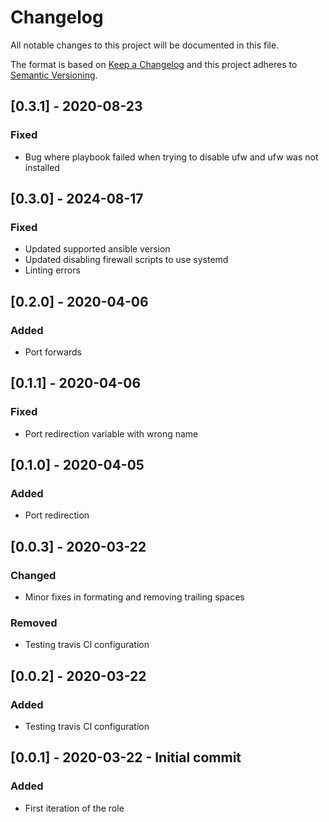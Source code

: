 # Changelog
All notable changes to this project will be documented in this file.

The format is based on [Keep a Changelog](http://keepachangelog.com/en/1.0.0/)
and this project adheres to [Semantic Versioning](http://semver.org/spec/v2.0.0.html).


## [0.3.1] - 2020-08-23
### Fixed
- Bug where playbook failed when trying to disable ufw and ufw was not installed

## [0.3.0] - 2024-08-17
### Fixed
- Updated supported ansible version
- Updated disabling firewall scripts to use systemd
- Linting errors

## [0.2.0] - 2020-04-06
### Added 
- Port forwards

## [0.1.1] - 2020-04-06
### Fixed 
- Port redirection variable with wrong name

## [0.1.0] - 2020-04-05
### Added 
- Port redirection

## [0.0.3] - 2020-03-22
### Changed
- Minor fixes in formating and removing trailing spaces
### Removed
- Testing travis CI configuration

## [0.0.2] - 2020-03-22
### Added
- Testing travis CI configuration

## [0.0.1] - 2020-03-22 -  Initial commit
### Added
- First iteration of the role